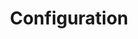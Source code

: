 ---
title: Configuration
layout: home
parent: Web Cardinal
grand_parent: OpenDSU Wallets Developers
nav_order: 2
---